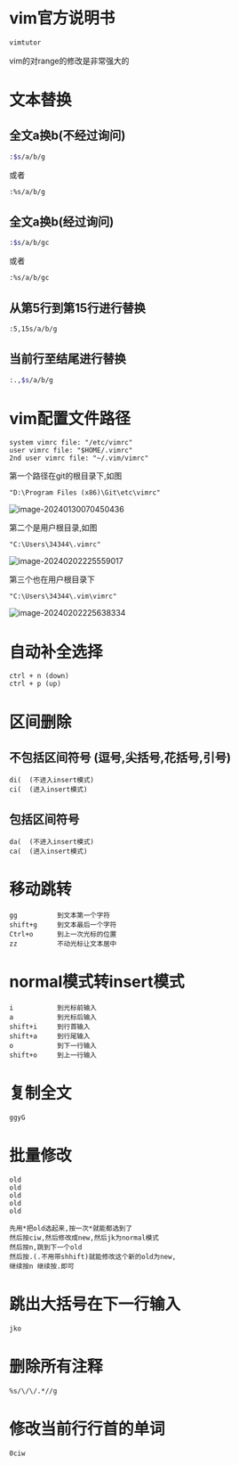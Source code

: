 # vim官方说明书

```bash
vimtutor
```



vim的对range的修改是非常强大的

# 文本替换

## 全文a换b(不经过询问)

```bash
:$s/a/b/g
```

或者

```bash
:%s/a/b/g
```



## 全文a换b(经过询问)

```bash
:$s/a/b/gc
```

或者

```bash
:%s/a/b/gc
```



## 从第5行到第15行进行替换

```bash
:5,15s/a/b/g
```

## 当前行至结尾进行替换

```bash
:.,$s/a/b/g
```







# vim配置文件路径

```
system vimrc file: "/etc/vimrc"
user vimrc file: "$HOME/.vimrc"
2nd user vimrc file: "~/.vim/vimrc"
```

第一个路径在git的根目录下,如图

```
"D:\Program Files (x86)\Git\etc\vimrc"
```

![image-20240130070450436](./../assets/vim/image-20240130070450436-1706885635932-2.png)



第二个是用户根目录,如图

```
"C:\Users\34344\.vimrc"
```

![image-20240202225559017](./../assets/vim/image-20240202225559017.png)

第三个也在用户根目录下

```
"C:\Users\34344\.vim\vimrc"
```

![image-20240202225638334](./../assets/vim/image-20240202225638334.png)

# 自动补全选择

```
ctrl + n (down)
ctrl + p (up)
```



# 区间删除

## 不包括区间符号 (逗号,尖括号,花括号,引号)

```
di(  (不进入insert模式)
ci(  (进入insert模式)
```

## 包括区间符号

```
da(  (不进入insert模式)
ca(  (进入insert模式)
```



# 移动跳转

```
gg			到文本第一个字符
shift+g		到文本最后一个字符
Ctrl+o		到上一次光标的位置
zz			不动光标让文本居中
```



# normal模式转insert模式

```
i			到光标前输入
a			到光标后输入
shift+i		到行首输入
shift+a		到行尾输入
o			到下一行输入
shift+o		到上一行输入
```



# 复制全文

```
ggyG
```



# 批量修改

```
old
old 
old
old
old

先用*把old选起来,按一次*就能都选到了
然后按ciw,然后修改成new,然后jk为normal模式
然后按n,跳到下一个old
然后按.(.不用带shhift)就能修改这个新的old为new,
继续按n 继续按.即可
```



# 跳出大括号在下一行输入

```
jko
```



# 删除所有注释

```
%s/\/\/.*//g
```



# 修改当前行行首的单词

```
0ciw
```





